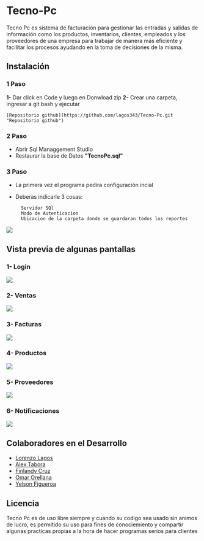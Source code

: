 # Tecno-Pc
Tecno Pc es sistema de facturación para gestionar las entradas y salidas de información como los productos, inventarios, clientes, empleados y los proveedores de una empresa para trabajar de manera más eficiente y facilitar los procesos ayudando en la toma de decisiones de la misma.

## Instalación

### 1 Paso
**1-** Dar click en Code y luego en Donwload zip
**2-** Crear una carpeta, ingresar a git bash y ejecutar

	[Repositorio github](https://github.com/lagos343/Tecno-Pc.git "Repositorio github")

### 2 Paso

- Abrir Sql Managgement Studio
- Restaurar la base de Datos **"TecnoPc.sql"**

### 3 Paso

- La primera vez el programa pedira configuración incial
- Deberas indicarle 3 cosas:

		Servidor SQl
		Modo de Autenticacion
		Ubicacion de la carpeta donde se guardaran todos los reportes

![](http://drive.google.com/uc?export=view&id=1wjmiuHLPkiyUfZD8PxHPGuQi6aBb6bRf)

## Vista previa de algunas pantallas

### 1- Login
![](http://drive.google.com/uc?export=view&id=1JsyUoi6aBAY7GG3dI-rnI7ccc3m3yKte)

### 2- Ventas
![](http://drive.google.com/uc?export=view&id=1RNFXDLKe8QZB6quUxRNjT3A8lixvNBgB)

### 3- Facturas
![](http://drive.google.com/uc?export=view&id=1s42IzjeRGWs822SK6C5CID-_22Gyu9B7)

### 4- Productos
![](http://drive.google.com/uc?export=view&id=1GTiaqho9lG2A8ZOOl_47r1XGZiyxVduC)

### 5- Proveedores
![](http://drive.google.com/uc?export=view&id=1D5UwyafxllcUX1NdKSOwXmmegZFjwk04)

### 6- Notificaciones
![](http://drive.google.com/uc?export=view&id=16fTeQoL3FLKYK4RjmcXqgLfGZBfwU8di)

## Colaboradores en el Desarrollo
- [Lorenzo Lagos](https://github.com/lagos343 "Lorenzo Lagos")
- [Alex Tabora](https://github.com/AlexT40 "Alex Tabora")
- [Finlandy Cruz](https://github.com/FinlandyC19 "Finlandy Cruz")
- [Omar Orellana](https://github.com/OmarOrellana "Omar Orellana")
-  [Yelson Figueroa](https://github.com/Yelson14 "Yelson Figueroa")

## Licencia
Tecno Pc es de uso libre siempre y cuando su codigo sea usado sin animos de lucro, es permitido su uso para fines de conociemiento y compartir algunas practicas propias a la hora de hacer programas serios para clientes

